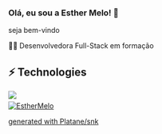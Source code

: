 ### Olá, eu sou a Esther Melo!   👋

seja bem-vindo 

👩‍💻 Desenvolvedora Full-Stack em formação
  

## ⚡ Technologies

<div>
  <a href="https://github.com/EstherMelo%22%3E">
  <img height="150em" src="https://github-readme-stats.vercel.app/api?username=EstherMelo&show_icons=true&theme=tokyonight&include_all_commits=true&count_private=true%22/%3E
  <img height="150em" src="https://github-readme-stats.vercel.app/api/top-langs/?username=EstherMelo&layout=compact&langs_count=7&theme=tokyonight%22/%3E
</div>
  <div style="display: inline_block"><br>
  <img align="center" alt="EstherMelo" height="30" width="40" src="https://raw.githubusercontent.com/devicons/devicon/master/icons/javascript/javascript-plain.svg%22%3E
  <img align="center" alt="EstherMelo-React" height="30" width="40" src="https://raw.githubusercontent.com/devicons/devicon/master/icons/react/react-original.svg%22%3E
  <img align="center" alt="EstherMelo-HTML" height="30" width="40" src="https://raw.githubusercontent.com/devicons/devicon/master/icons/html5/html5-original.svg%22%3E
  <img align="center" alt="EstherMelo-CSS" height="30" width="40" src="https://raw.githubusercontent.com/devicons/devicon/master/icons/css3/css3-original.svg%22%3E
  <img align="center" alt="EstherMelo-Python" height="30" width="40" src="https://raw.githubusercontent.com/devicons/devicon/master/icons/python/python-original.svg%22%3E
  <img align="center" alt="EstherMelo-Java" height="30" width="40" src="https://raw.githubusercontent.com/devicons/devicon/master/icons/java/java-original.svg%22%3E<br>
  
  These are some of the technologies and tools that I work with:>
  
 ![github contribution grid snake animation](https://raw.githubusercontent.com/platane/platane/output/github-contribution-grid-snake.svg)

generated with [Platane/snk](https://github.com/Platane/snk)
  
  </div>
 



 
  
